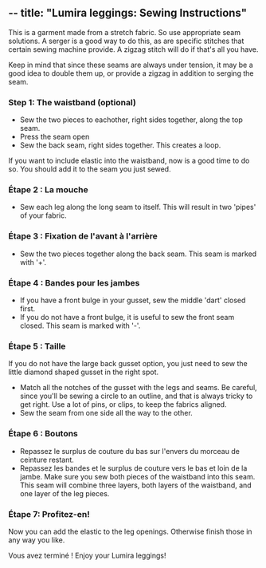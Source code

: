 \--
title: "Lumira leggings: Sewing Instructions"
---------------------------------------------

<Note>

This is a garment made from a stretch fabric. So use appropriate seam solutions. A serger is a good way to do this, as
are specific stitches that certain sewing machine provide. A zigzag stitch will do if that's all you have.

Keep in mind that since these seams are always under tension, it may be a good idea to double them up, or
provide a zigzag in addition to serging the seam.

</Note>

### Step 1: The waistband (optional)

- Sew the two pieces to eachother, right sides together, along the top seam.
- Press the seam open
- Sew the back seam, right sides together. This creates a loop.

<Note>
If you want to include elastic into the waistband, now is a good time to do so. You should
add it to the seam you just sewed.
</Note>

### Étape 2 : La mouche

- Sew each leg along the long seam to itself. This will result in two 'pipes' of your fabric.

### Étape 3 : Fixation de l'avant à l'arrière

- Sew the two pieces together along the back seam. This seam is marked with '+'.

### Étape 4 : Bandes pour les jambes

- If you have a front bulge in your gusset, sew the middle 'dart' closed first.
- If you do not have a front bulge, it is useful to sew the front seam closed. This seam is marked with '-'.

### Étape 5 : Taille

<Note>
If you do not have the large back gusset option, you just need to sew the little diamond shaped gusset
in the right spot.
</Note>

- Match all the notches of the gusset with the legs and seams. Be careful, since you'll be sewing a circle
  to an outline, and that is always tricky to get right. Use a lot of pins, or clips, to keep the fabrics
  aligned.
- Sew the seam from one side all the way to the other.

### Étape 6 : Boutons

- Repassez le surplus de couture du bas sur l'envers du morceau de ceinture restant.
- Repassez les bandes et le surplus de couture vers le bas et loin de la jambe. Make sure you sew both pieces of the waistband
  into this seam. This seam will combine three layers, both layers of the waistband, and one layer of the leg
  pieces.

### Étape 7: Profitez-en!

Now you can add the elastic to the leg openings. Otherwise finish those in any way you like.

Vous avez terminé ! Enjoy your Lumira leggings!
